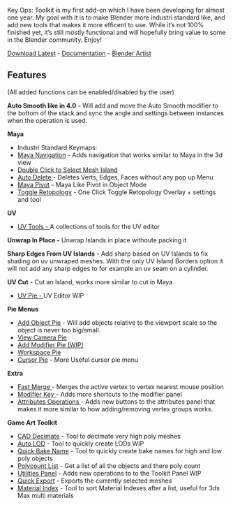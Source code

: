 Key Ops: Toolkit is my first add-on which I have been developing for almost one year. My goal with it is to make Blender more industri standard like, and add new tools that makes it more efficent to use. While it’s not 100% finished yet, it’s still mostly functional and will hopefully bring value to some in the Blender community. Enjoy!

[Download Latest](https://github.com/Dangry98/Key-Ops-Toolkit/releases/latest/download/keyops-toolkit.zip) - 
[Documentation](https://key-ops-toolkit.notion.site/Key-Ops-Toolkit-Documentation-8683460f070542669f0dab4a92734dc9) - [Blender Artist](https://blenderartists.org/t/key-ops-toolkit-0-1-82/1517413)


## Features
(All added functions can be enabled/disabled by the user)

**Auto Smooth like in 4.0** - Will add and move the Auto Smooth modifier to the bottom of the stack and sync the angle and settings between instances when the operation is used.


**Maya**

* Industri Standard Keymaps:
* [Maya Navigation](https://key-ops-toolkit.notion.site/Maya-f9a3b12b0da24e82b6fe9f9ed01fdae3) - Adds navigation that works similar to Maya in the 3d view
* [Double Click to Select Mesh Island](https://key-ops-toolkit.notion.site/Maya-f9a3b12b0da24e82b6fe9f9ed01fdae3)
* [Auto Delete ](https://key-ops-toolkit.notion.site/Maya-f9a3b12b0da24e82b6fe9f9ed01fdae3)- Deletes Verts, Edges, Faces without any pop up Menu 
* [Maya Pivot](https://key-ops-toolkit.notion.site/Maya-f9a3b12b0da24e82b6fe9f9ed01fdae3) - Maya Like Pivot in Object Mode
* [Toggle Retopology](https://key-ops-toolkit.notion.site/Maya-f9a3b12b0da24e82b6fe9f9ed01fdae3) - One Click Toggle Retopology Overlay + settings and tool


**UV**
* [UV Tools - ](https://key-ops-toolkit.notion.site/UV-faa2eddaa1cd440088a31f25aa23a2d8)A collections of tools for the UV editor

**Unwrap In Place -** Unwrap Islands in place withoute packing it

**Sharp Edges From UV Islands** - Add sharp based on UV Islands to fix shading on uv unwraped meshes. With the only UV Island Borders option it will not add any sharp edges to for example an uv seam on a cylinder. 

**UV Cut** - Cut an Island, works more similar to cut in Maya 

* [UV Pie - ](https://key-ops-toolkit.notion.site/UV-faa2eddaa1cd440088a31f25aa23a2d8)UV Editor WIP


**Pie Menus**

* [Add Object Pie](https://key-ops-toolkit.notion.site/Pie-Menu-e3eb5b5c1d85423da9f5bad8867791d7) - Will add objects relative to the viewport scale so the object is never too big/small.
* [View Camera Pie](https://key-ops-toolkit.notion.site/Pie-Menu-e3eb5b5c1d85423da9f5bad8867791d7)
* [Add Modifier Pie (WIP)](https://key-ops-toolkit.notion.site/Pie-Menu-e3eb5b5c1d85423da9f5bad8867791d7)
* [Workspace Pie ](https://key-ops-toolkit.notion.site/Pie-Menu-e3eb5b5c1d85423da9f5bad8867791d7)
* [Cursor Pie](https://key-ops-toolkit.notion.site/Pie-Menu-e3eb5b5c1d85423da9f5bad8867791d7) - More Useful cursor pie menu

**Extra**

* [Fast Merge ](https://key-ops-toolkit.notion.site/Extra-de3a011e64b2403a94eeb2d6bc2f12df)- Merges the active vertex to vertex nearest mouse position
* [Modifier Key ](https://key-ops-toolkit.notion.site/Extra-de3a011e64b2403a94eeb2d6bc2f12df)- Adds more shortcuts to the modifier panel
* [Attributes Operations ](https://key-ops-toolkit.notion.site/Extra-de3a011e64b2403a94eeb2d6bc2f12df)- Adds new buttons to the attributes panel that makes it more similar to how adding/removing vertex groups works.


**Game Art Toolkit**

* [CAD Decimate](https://key-ops-toolkit.notion.site/Game-Art-Toolkit-4b6f85e7504c4cf1bf7ece9a095d929c) - Tool to decimate very high poly meshes
* [Auto LOD](https://key-ops-toolkit.notion.site/Game-Art-Toolkit-4b6f85e7504c4cf1bf7ece9a095d929c) - Tool to quickly create LODs WIP
* [Quick Bake Name](https://key-ops-toolkit.notion.site/Game-Art-Toolkit-4b6f85e7504c4cf1bf7ece9a095d929c) - Tool to quickly create bake names for high and low poly objects
* [Polycount List](https://key-ops-toolkit.notion.site/Game-Art-Toolkit-4b6f85e7504c4cf1bf7ece9a095d929c) - Get a list of all the objects and there poly count
* [Utilities Panel](https://key-ops-toolkit.notion.site/Game-Art-Toolkit-4b6f85e7504c4cf1bf7ece9a095d929c) - Adds new operations to to the Toolkit Panel WIP
* [Quick Export](https://key-ops-toolkit.notion.site/Game-Art-Toolkit-4b6f85e7504c4cf1bf7ece9a095d929c) - Exports the currently selected meshes
* [Material Index](https://key-ops-toolkit.notion.site/Game-Art-Toolkit-4b6f85e7504c4cf1bf7ece9a095d929c) - Tool to sort Material Indexes after a list, useful for 3ds Max multi materials
